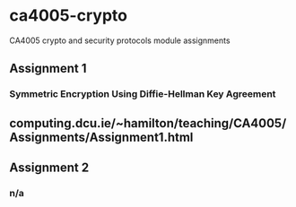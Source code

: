 # ca4005-crypto
CA4005 crypto and security protocols module assignments

## Assignment 1 

### Symmetric Encryption Using Diffie-Hellman Key Agreement

## computing.dcu.ie/~hamilton/teaching/CA4005/Assignments/Assignment1.html

## Assignment 2 

### n/a

